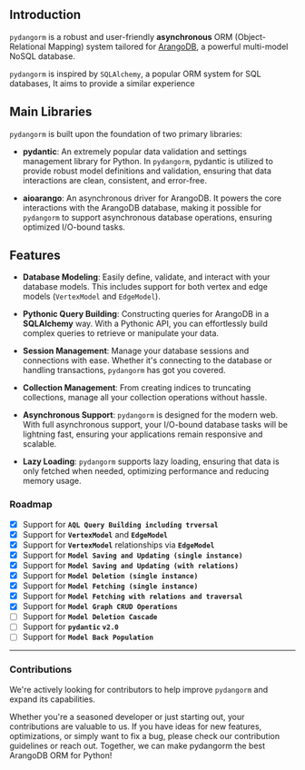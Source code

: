 ## **Introduction**

`pydangorm` is a robust and user-friendly **asynchronous** ORM (Object-Relational Mapping) system tailored
for [ArangoDB](https://arangodb.com/), a powerful
multi-model NoSQL database.

`pydangorm` is inspired by `SQLAlchemy`, a popular ORM system for SQL databases, It aims to provide a similar experience

## **Main Libraries**

`pydangorm` is built upon the foundation of two primary libraries:

- **pydantic**: An extremely popular data validation and settings management library for Python. In `pydangorm`,
  pydantic is utilized to provide robust model definitions and validation, ensuring that data interactions are clean,
  consistent, and error-free.

- **aioarango**: An asynchronous driver for ArangoDB. It powers the core interactions with the ArangoDB database, making
  it possible for `pydangorm` to support asynchronous database operations, ensuring optimized I/O-bound tasks.

## **Features**

- **Database Modeling**: Easily define, validate, and interact with your database models. This includes
  support for both vertex and edge models (`VertexModel` and `EdgeModel`).

- **Pythonic Query Building**: Constructing queries for ArangoDB in a **SQLAlchemy** way. With a Pythonic API, you can
  effortlessly build complex queries to retrieve or manipulate your data.

- **Session Management**: Manage your database sessions and connections with ease. Whether it's connecting to the
  database or handling transactions, `pydangorm` has got you covered.

- **Collection Management**: From creating indices to truncating collections, manage all your collection operations
  without hassle.

- **Asynchronous Support**: `pydangorm` is designed for the modern web. With full asynchronous support, your I/O-bound
  database tasks will be lightning fast, ensuring your applications remain responsive and scalable.

- **Lazy Loading**: `pydangorm` supports lazy loading, ensuring that data is only fetched when needed, optimizing
  performance and reducing memory usage.

### **Roadmap**

- [x] Support for **`AQL Query Building including trversal`**
- [x] Support for **`VertexModel`** and **`EdgeModel`**
- [x] Support for **`VertexModel`** relationships via **`EdgeModel`**
- [x] Support for **`Model Saving and Updating (single instance)`**
- [x] Support for **`Model Saving and Updating (with relations)`**
- [x] Support for **`Model Deletion (single instance)`**
- [x] Support for **`Model Fetching (single instance)`**
- [x] Support for **`Model Fetching with relations and traversal`**
- [x] Support for **`Model Graph CRUD Operations`**
- [ ] Support for **`Model Deletion Cascade`**
- [ ] Support for **`pydantic` `v2.0`**
- [ ] Support for **`Model Back Population`**

______________________________________________________________________

### **Contributions**

We're actively looking for contributors to help improve `pydangorm` and expand its capabilities.

Whether you're a seasoned
developer or just starting out, your contributions are valuable to us. If you have ideas for new features,
optimizations, or simply want to fix a bug, please check our contribution guidelines or reach out. Together, we can make
pydangorm the best ArangoDB ORM for Python!
